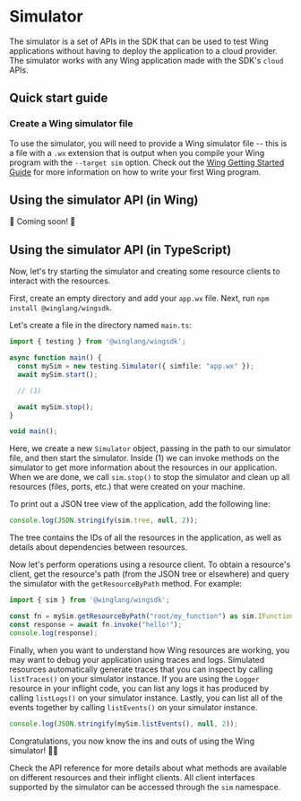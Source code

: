 # Simulator

The simulator is a set of APIs in the SDK that can be used to test Wing
applications without having to deploy the application to a cloud provider. The
simulator works with any Wing application made with the SDK's `cloud` APIs.

## Quick start guide

### Create a Wing simulator file

To use the simulator, you will need to provide a Wing simulator file -- this is
a file with a `.wx` extension that is output when you compile your Wing program
with the `--target sim` option. Check out the [Wing Getting Started
Guide](/README.md#getting-started) for more information on how to write your
first Wing program.

## Using the simulator API (in Wing)

🚧 Coming soon! 🚧

## Using the simulator API (in TypeScript)

Now, let's try starting the simulator and creating some resource clients to
interact with the resources.

First, create an empty directory and add your `app.wx` file.
Next, run `npm install @winglang/wingsdk`.

Let's create a file in the directory named `main.ts`:

```typescript
import { testing } from '@winglang/wingsdk';

async function main() {
  const mySim = new testing.Simulator({ simfile: "app.wx" });
  await mySim.start();

  // (1)

  await mySim.stop();
}

void main();
```

Here, we create a new `Simulator` object, passing in the path to our simulator
file, and then start the simulator. Inside (1) we can invoke methods on the
simulator to get more information about the resources in our application. When
we are done, we call `sim.stop()` to stop the simulator and clean up all
resources (files, ports, etc.) that were created on your machine.

To print out a JSON tree view of the application, add the following line:

```typescript
console.log(JSON.stringify(sim.tree, null, 2));
```

The tree contains the IDs of all the resources in the application, as well as
details about dependencies between resources.

Now let's perform operations using a resource client. To obtain a resource's
client, get the resource's path (from the JSON tree or elsewhere) and query the
simulator with the `getResourceByPath` method. For example:

```typescript
import { sim } from '@winglang/wingsdk';

const fn = mySim.getResourceByPath("root/my_function") as sim.IFunctionClient;
const response = await fn.invoke("hello!");
console.log(response);
```

Finally, when you want to understand how Wing resources are working, you may
want to debug your application using traces and logs. Simulated resources
automatically generate traces that you can inspect by calling `listTraces()` on
your simulator instance. If you are using the `Logger` resource in your inflight
code, you can list any logs it has produced by calling `listLogs()` on your
simulator instance. Lastly, you can list all of the events together by calling
`listEvents()` on your simulator instance.

```typescript
console.log(JSON.stringify(mySim.listEvents(), null, 2));
```

<!-- TODO: show how to use Node debugger with simulator? -->

Congratulations, you now know the ins and outs of using the Wing simulator! 🧑‍🎓

Check the API reference for more details about what methods are available on
different resources and their inflight clients. All client interfaces supported
by the simulator can be accessed through the `sim` namespace.
